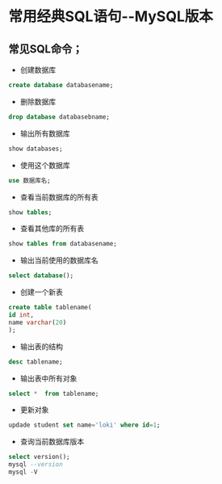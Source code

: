 # 常用经典SQL语句--MySQL版本

## 常见SQL命令；

+ 创建数据库

```sql
create database databasename; 
```

+ 删除数据库

```sql
drop database databasebname; 
```

+  输出所有数据库

```sql
show databases; 
```

+  使用这个数据库

```sql
use 数据库名;  
```

+ 查看当前数据库的所有表

```sql
show tables;   
```

+ 查看其他库的所有表

```sql
show tables from databasename;
```

+ 输出当前使用的数据库名

```sql
select database();  
```

+ 创建一个新表

```sql
create table tablename(
id int,
name varchar(20)
);
```

+ 输出表的结构

```sql
desc tablename; 
```

+ 输出表中所有对象

```sql
select *  from tablename;  
```

+ 更新对象

```sql
updade student set name='loki' where id=1; 
```

+ 查询当前数据库版本

```sql
select version();    
mysql --version   
mysql -V 
```


